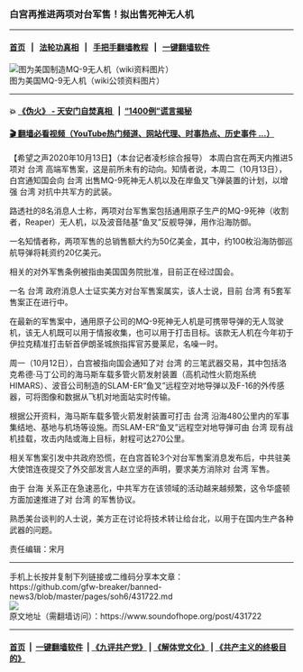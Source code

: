 ### 白宫再推进两项对台军售！拟出售死神无人机
------------------------

#### [首页](https://github.com/gfw-breaker/banned-news3/blob/master/README.md) &nbsp;&nbsp;|&nbsp;&nbsp; [法轮功真相](https://github.com/begood0513/basic/blob/master/README.md)  &nbsp;&nbsp;|&nbsp;&nbsp; [手把手翻墙教程](https://github.com/gfw-breaker/guides/wiki)  &nbsp;&nbsp;|&nbsp;&nbsp; [一键翻墙软件](https://github.com/gfw-breaker/nogfw/blob/master/README.md)  



<div><img alt="图为美国制造MQ-9无人机（wiki资料图片）" src="https://img.soundofhope.org/2020-10/422211-1602632430597.jpg"/>
<br/><figcaption class="caption">
 图为美国MQ-9无人机（wiki公领资料图片）
</figcaption></div><hr/>

#### 💥 [《伪火》 - 天安门自焚真相 ](http://158.247.195.190:10000/videos/blog/weihuo.html)&nbsp; |&nbsp; [“1400例”谎言揭秘  ](http://158.247.195.190:10000/videos/blog/jiexi1400.html)

#### [ 🎬  翻墙必看视频（YouTube热门频道、网站代理、时事热点、历史事件 ...）](https://github.com/gfw-breaker/links/blob/master/banned.md)

<div><div class="Content__Wrapper sc-1bvya0-0 grZQxZ">
 <p class="meta-top">
  <span class="meta">
   【希望之声2020年10月13日】（本台记者凌杉综合报导）
  </span>
  本周白宫在两天内推进5项对
  <ok href="/term/1821">
   台湾
  </ok>
  高端军售案，这是前所未有的动向。知情者说，本周二（10月13日），白宫通知国会向
  <ok href="/term/1821">
   台湾
  </ok>
  出售MQ-9死神无人机以及在岸鱼叉飞弹装置的计划，以增强
  <ok href="/term/1821">
   台湾
  </ok>
  对抗中共军方的武装。
 </p>
 <p>
  路透社的8名消息人士称，两项对台军售案包括通用原子生产的MQ-9死神（收割者，Reaper）无人机，以及波音陆基“鱼叉”反舰导弹，用作沿海防御。
 </p>
 <div class="AD_Embed__Wrap-sc-1xslmin-0 igMuqX module desktop">
  <div>
  </div>
 </div>
 <p>
  一名知情者称，两项军售的总销售额大约为50亿美金，其中，约100枚沿海防御巡航导弹将耗资约20亿美元。
 </p>
 <p>
  相关的对外军售条例被指由美国国务院批准，目前正在经过国会。
 </p>
 <p>
  一名
  <ok href="/term/1821">
   台湾
  </ok>
  政府消息人士证实美方对台军售案属实，该人士说，目前
  <ok href="/term/1821">
   台湾
  </ok>
  有5套军售案正在进行中。
 </p>
 <p>
  在最新的军售案中，通用原子公司的MQ-9死神无人机是可携带导弹的无人驾驶机，该无人机既可以用于情报收集，也可以用于打击目标。该款无人机在今年初于伊拉克精准打击斩首伊朗圣城旅指挥官苏曼莱尼，名噪一时。
 </p>
 <p>
  周一（10月12日），白宫被指向国会通知了对
  <ok href="/term/1821">
   台湾
  </ok>
  的三笔武器交易，其中包括洛克希德·马丁公司的海马斯车载多管火箭发射装置（高机动性火箭炮系统HIMARS）、波音公司制造的SLAM-ER“鱼叉”远程空对地导弹以及F-16的外传感器，可将图像和数据从飞机对地面站实时传输。
 </p>
 <p>
  根据公开资料，海马斯车载多管火箭发射装置可打击
  <ok href="/term/1821">
   台湾
  </ok>
  沿海480公里内的军事集结地、基地与机场等设施。而SLAM-ER“鱼叉”远程空对地导弹可由
  <ok href="/term/1821">
   台湾
  </ok>
  现有战机挂载，攻击内陆或海上目标，射程可达270公里。
 </p>
 <p>
  相关军售案引发中共政府恐慌，在白宫首轮3个对台军售案消息发布后，中共驻美大使馆连夜提交了外交部发言人赵立坚的声明，要求美方消除对
  <ok href="/term/1821">
   台湾
  </ok>
  军售。
 </p>
 <p>
  由于
  <ok href="/term/26836">
   台海
  </ok>
  关系正在急速恶化，中共军方在该领域的活动越来越频繁，这令华盛顿方面加速推进了对
  <ok href="/term/1821">
   台湾
  </ok>
  的军售协议。
 </p>
 <p>
  熟悉美台谈判的人士说，美方正在讨论将技术转让给台北，以用于在国内生产各种武器的问题。
 </p>
 <p class="meta-btm">
  责任编辑：宋月
 </p>
</div>
</div>
<hr/>
手机上长按并复制下列链接或二维码分享本文章：<br/>
https://github.com/gfw-breaker/banned-news3/blob/master/pages/soh6/431722.md <br/>
<a href='https://github.com/gfw-breaker/banned-news3/blob/master/pages/soh6/431722.md'><img src='https://github.com/gfw-breaker/banned-news3/blob/master/pages/soh6/431722.md.png'/></a> <br/>
原文地址（需翻墙访问）：https://www.soundofhope.org/post/431722


------------------------
#### [首页](https://github.com/gfw-breaker/banned-news3/blob/master/README.md) &nbsp;|&nbsp; [一键翻墙软件](https://github.com/gfw-breaker/nogfw/blob/master/README.md) &nbsp;| [《九评共产党》](https://github.com/gfw-breaker/9ping.md/blob/master/README.md#九评之一评共产党是什么) | [《解体党文化》](https://github.com/gfw-breaker/jtdwh.md/blob/master/README.md) | [《共产主义的终极目的》](https://github.com/gfw-breaker/gczydzjmd.md/blob/master/README.md)


<img src='http://gfw-breaker.win/banned-news3/pages/soh6/431722.md' width='0px' height='0px'/>